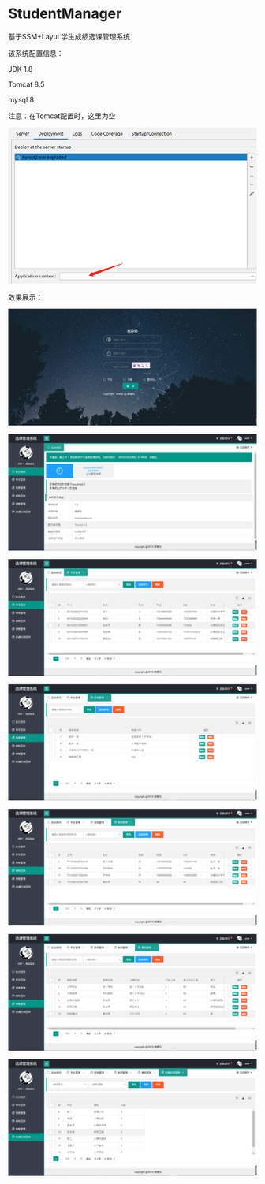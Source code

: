 # StudentManager
基于SSM+Layui 学生成绩选课管理系统



该系统配置信息：

JDK 1.8

Tomcat 8.5

mysql 8



注意：在Tomcat配置时，这里为空

![](images/1588948859.jpg)



效果展示：

![image-20200508225306727](images/image-20200508225306727.png)



![image-20200508225008306](images/image-20200508225008306.png)



![image-20200508225109489](images/image-20200508225109489.png)



![image-20200508225138827](images/image-20200508225138827.png)



![image-20200508225157770](images/image-20200508225157770.png)



![image-20200508225220460](images/image-20200508225220460.png)



![image-20200508225240146](images/image-20200508225240146.png)
